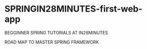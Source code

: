 # SPRINGIN28MINUTES-first-web-app
BEGGINNER SPRING TUTORIALS AT IN28MINUTES

ROAD MAP TO MASTER SPRING FRAMEWORK

